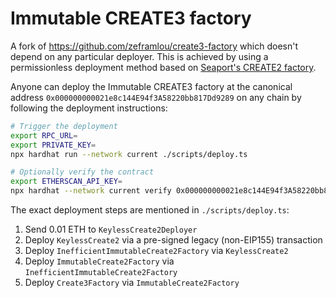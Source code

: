 # Immutable CREATE3 factory

A fork of https://github.com/zeframlou/create3-factory which doesn't depend on any particular deployer. This is achieved by using a permissionless deployment method based on [Seaport's CREATE2 factory](https://github.com/ProjectOpenSea/seaport/blob/main/docs/Deployment.md#setting-up-factory-on-a-new-chain).

Anyone can deploy the Immutable CREATE3 factory at the canonical address `0x000000000021e8c144E94f3A58220bb817Dd9289` on any chain by following the deployment instructions:

```bash
# Trigger the deployment
export RPC_URL=
export PRIVATE_KEY=
npx hardhat run --network current ./scripts/deploy.ts

# Optionally verify the contract
export ETHERSCAN_API_KEY=
npx hardhat --network current verify 0x000000000021e8c144E94f3A58220bb817Dd9289
```

The exact deployment steps are mentioned in `./scripts/deploy.ts`:

1. Send 0.01 ETH to `KeylessCreate2Deployer`
2. Deploy `KeylessCreate2` via a pre-signed legacy (non-EIP155) transaction
3. Deploy `InefficientImmutableCreate2Factory` via `KeylessCreate2`
4. Deploy `ImmutableCreate2Factory` via `InefficientImmutableCreate2Factory`
5. Deploy `Create3Factory` via `ImmutableCreate2Factory`
